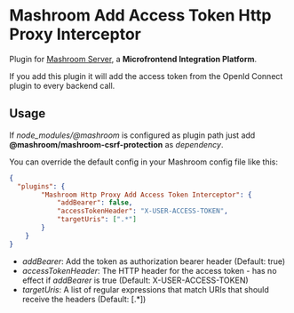 
# Mashroom Add Access Token Http Proxy Interceptor

Plugin for [Mashroom Server](https://www.mashroom-server.com), a **Microfrontend Integration Platform**.

If you add this plugin it will add the access token from the OpenId Connect plugin to every backend call.

## Usage

If *node_modules/@mashroom* is configured as plugin path just add **@mashroom/mashroom-csrf-protection** as *dependency*.

You can override the default config in your Mashroom config file like this:

```json
{
  "plugins": {
        "Mashroom Http Proxy Add Access Token Interceptor": {
            "addBearer": false,
            "accessTokenHeader": "X-USER-ACCESS-TOKEN",
            "targetUris": [".*"]
        }
    }
}
```

 * _addBearer_: Add the token as authorization bearer header (Default: true)
 * _accessTokenHeader_: The HTTP header for the access token - has no effect if _addBearer_ is true (Default: X-USER-ACCESS-TOKEN)
 * _targetUris_: A list of regular expressions that match URIs that should receive the headers (Default: [.*])
